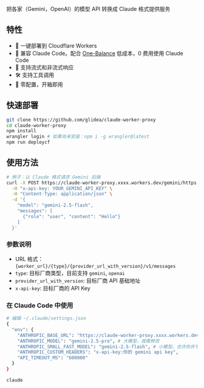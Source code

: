 把各家（Gemini，OpenAI）的模型 API 转换成 Claude 格式提供服务

## 特性

- 🚀 一键部署到 Cloudflare Workers
- 🔄 兼容 Claude Code。配合 [One-Balance](https://github.com/glidea/one-balance) 低成本，0 费用使用 Claude Code
- 📡 支持流式和非流式响应
- 🛠️ 支持工具调用
- 🎯 零配置，开箱即用

## 快速部署

```bash
git clone https://github.com/glidea/claude-worker-proxy
cd claude-worker-proxy
npm install
wrangler login # 如果尚未安装：npm i -g wrangler@latest
npm run deploycf
```

## 使用方法

```bash
# 例子：以 Claude 格式请求 Gemini 后端
curl -X POST https://claude-worker-proxy.xxxx.workers.dev/gemini/https://generativelanguage.googleapis.com/v1beta/v1/messages \
  -H "x-api-key: YOUR_GEMINI_API_KEY" \
  -H "Content-Type: application/json" \
  -d '{
    "model": "gemini-2.5-flash",
    "messages": [
      {"role": "user", "content": "Hello"}
    ]
  }'
```

### 参数说明

- URL 格式：`{worker_url}/{type}/{provider_url_with_version}/v1/messages`
- `type`: 目标厂商类型，目前支持 `gemini`, `openai`
- `provider_url_with_version`: 目标厂商 API 基础地址
- `x-api-key`: 目标厂商的 API Key

### 在 Claude Code 中使用

```bash
# 编辑 ~/.claude/settings.json
{
  "env": {
    "ANTHROPIC_BASE_URL": "https://claude-worker-proxy.xxxx.workers.dev/gemini/https://xxx.com/v1beta", # https://xxx.com/v1beta： 注意带版本号；需要支持函数调用！
    "ANTHROPIC_MODEL": "gemini-2.5-pro", # 大模型，按需修改
    "ANTHROPIC_SMALL_FAST_MODEL": "gemini-2.5-flash", # 小模型。也许你并不需要 ccr 那么强大的 route
    "ANTHROPIC_CUSTOM_HEADERS": "x-api-key:你的 gemini api key",
    "API_TIMEOUT_MS": "600000"
  }
}

claude
```
